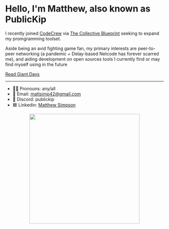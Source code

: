 # Hello, I'm Matthew, also known as PublicKip

<p> I recently joined <a target="_blank" href="https://www.code-crew.org/">CodeCrew</a> via <a target="_blank" href="https://changeiscollective.org/">The Collective Blueprint</a> seeking to expand my promgramming toolset. </p>
<p> Aside being an avid fighting game fan, my primary interests are peer-to-peer networking (a pandemic + Delay-based Netcode has forever scarred me), and aiding development on open sources tools I currently find or may find myself using in the future </p>
<a target="_blank" href="https://www.boom-studios.com/series/giant-days/">Read Giant Days</a>

<hr />

- 🏳️‍🌈 Pronouns: any/all
- 📩 Email: mattsimp42@gmail.com
- 👾 Discord: publickip
- 🟦 Linkedin: [Matthew Simpson](https://www.linkedin.com/in/matthew-simpson-5117142b0/)

<p align=middle>
  <a href=https://github.com/kittinan/spotify-github-profile>
  <img src="https://spotify-github-profile.vercel.app/api/view?uid=kingkip42&cover_image=true&theme=novatorem&show_offline=false&background_color=121212&interchange=false&bar_color=53b14f&bar_color_cover=false" width="350">
  </a>
</p>

